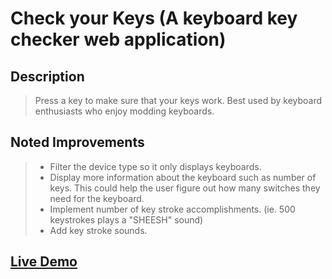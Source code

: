 # Check your Keys (A keyboard key checker web application)
## Description
> Press a key to make sure that your keys work. 
> Best used by keyboard enthusiasts who enjoy modding keyboards. 

## Noted Improvements
> - Filter the device type so it only displays keyboards.
> - Display more information about the keyboard such as number of keys. This could help the user figure out how many switches they need for the keyboard.
> - Implement number of key stroke accomplishments. (ie. 500 keystrokes plays a "SHEESH" sound)
> - Add key stroke sounds.

## [Live Demo](https://hyperwoo.github.io/Check-your-keyboard/)

